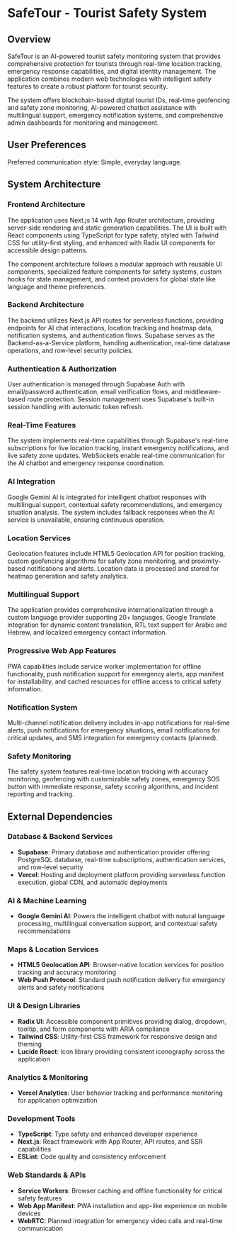 # SafeTour - Tourist Safety System

## Overview

SafeTour is an AI-powered tourist safety monitoring system that provides comprehensive protection for tourists through real-time location tracking, emergency response capabilities, and digital identity management. The application combines modern web technologies with intelligent safety features to create a robust platform for tourist security.

The system offers blockchain-based digital tourist IDs, real-time geofencing and safety zone monitoring, AI-powered chatbot assistance with multilingual support, emergency notification systems, and comprehensive admin dashboards for monitoring and management.

## User Preferences

Preferred communication style: Simple, everyday language.

## System Architecture

### Frontend Architecture
The application uses Next.js 14 with App Router architecture, providing server-side rendering and static generation capabilities. The UI is built with React components using TypeScript for type safety, styled with Tailwind CSS for utility-first styling, and enhanced with Radix UI components for accessible design patterns.

The component architecture follows a modular approach with reusable UI components, specialized feature components for safety systems, custom hooks for state management, and context providers for global state like language and theme preferences.

### Backend Architecture
The backend utilizes Next.js API routes for serverless functions, providing endpoints for AI chat interactions, location tracking and heatmap data, notification systems, and authentication flows. Supabase serves as the Backend-as-a-Service platform, handling authentication, real-time database operations, and row-level security policies.

### Authentication & Authorization
User authentication is managed through Supabase Auth with email/password authentication, email verification flows, and middleware-based route protection. Session management uses Supabase's built-in session handling with automatic token refresh.

### Real-Time Features
The system implements real-time capabilities through Supabase's real-time subscriptions for live location tracking, instant emergency notifications, and live safety zone updates. WebSockets enable real-time communication for the AI chatbot and emergency response coordination.

### AI Integration
Google Gemini AI is integrated for intelligent chatbot responses with multilingual support, contextual safety recommendations, and emergency situation analysis. The system includes fallback responses when the AI service is unavailable, ensuring continuous operation.

### Location Services
Geolocation features include HTML5 Geolocation API for position tracking, custom geofencing algorithms for safety zone monitoring, and proximity-based notifications and alerts. Location data is processed and stored for heatmap generation and safety analytics.

### Multilingual Support
The application provides comprehensive internationalization through a custom language provider supporting 20+ languages, Google Translate integration for dynamic content translation, RTL text support for Arabic and Hebrew, and localized emergency contact information.

### Progressive Web App Features
PWA capabilities include service worker implementation for offline functionality, push notification support for emergency alerts, app manifest for installability, and cached resources for offline access to critical safety information.

### Notification System
Multi-channel notification delivery includes in-app notifications for real-time alerts, push notifications for emergency situations, email notifications for critical updates, and SMS integration for emergency contacts (planned).

### Safety Monitoring
The safety system features real-time location tracking with accuracy monitoring, geofencing with customizable safety zones, emergency SOS button with immediate response, safety scoring algorithms, and incident reporting and tracking.

## External Dependencies

### Database & Backend Services
- **Supabase**: Primary database and authentication provider offering PostgreSQL database, real-time subscriptions, authentication services, and row-level security
- **Vercel**: Hosting and deployment platform providing serverless function execution, global CDN, and automatic deployments

### AI & Machine Learning
- **Google Gemini AI**: Powers the intelligent chatbot with natural language processing, multilingual conversation support, and contextual safety recommendations

### Maps & Location Services
- **HTML5 Geolocation API**: Browser-native location services for position tracking and accuracy monitoring
- **Web Push Protocol**: Standard push notification delivery for emergency alerts and safety notifications

### UI & Design Libraries
- **Radix UI**: Accessible component primitives providing dialog, dropdown, tooltip, and form components with ARIA compliance
- **Tailwind CSS**: Utility-first CSS framework for responsive design and theming
- **Lucide React**: Icon library providing consistent iconography across the application

### Analytics & Monitoring
- **Vercel Analytics**: User behavior tracking and performance monitoring for application optimization

### Development Tools
- **TypeScript**: Type safety and enhanced developer experience
- **Next.js**: React framework with App Router, API routes, and SSR capabilities
- **ESLint**: Code quality and consistency enforcement

### Web Standards & APIs
- **Service Workers**: Browser caching and offline functionality for critical safety features
- **Web App Manifest**: PWA installation and app-like experience on mobile devices
- **WebRTC**: Planned integration for emergency video calls and real-time communication